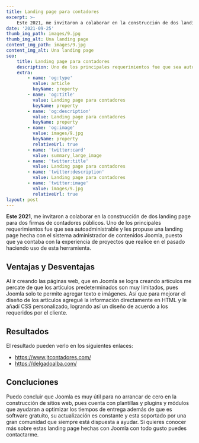 ```yaml
---
title: Landing page para contadores
excerpt: >-
    Este 2021, me invitaron a colaborar en la construcción de dos landing page para dos firmas de contadores públicos. Uno de los principales requerimientos fue que sea autoadministrable y les propuse una landing page hecha con el sistema administrador de contenidos Joomla, puesto que ya contaba con la experiencia de proyectos que realice en el pasado haciendo uso de esta herramienta.
date: '2021-09-25'
thumb_img_path: images/9.jpg
thumb_img_alt: Una landing page
content_img_path: images/9.jpg
content_img_alt: Una landing page
seo:
    title: Landing page para contadores
    description: Uno de los principales requerimientos fue que sea autoadministrable
    extra:
        - name: 'og:type'
          value: article
          keyName: property
        - name: 'og:title'
          value: Landing page para contadores
          keyName: property
        - name: 'og:description'
          value: Landing page para contadores
          keyName: property
        - name: 'og:image'
          value: images/9.jpg
          keyName: property
          relativeUrl: true
        - name: 'twitter:card'
          value: summary_large_image
        - name: 'twitter:title'
          value: Landing page para contadores
        - name: 'twitter:description'
          value: Landing page para contadores
        - name: 'twitter:image'
          value: images/9.jpg
          relativeUrl: true
layout: post
---
```


**Este 2021**, me invitaron a colaborar en la construcción de dos landing page para dos firmas de contadores públicos. Uno de los principales requerimientos fue que sea autoadministrable y les propuse una landing page hecha con el sistema administrador de contenidos Joomla, puesto que ya contaba con la experiencia de proyectos que realice en el pasado haciendo uso de esta herramienta.

## Ventajas y Desventajas

Al ir creando las páginas web, que en Joomla se logra creando artículos me percate de que los artículos predeterminados son muy limitados, pues Joomla solo te permite agregar texto e imágenes. Así que para mejorar el diseño de los artículos agregué la información directamente en HTML y le añadí CSS personalizado, logrando así un diseño de acuerdo a los requeridos por el cliente.

## Resultados

El resultado pueden verlo en los siguientes enlaces:

-   https://www.jtcontadores.com/
-   https://delgadoalba.com/

## Concluciones

Puedo concluir que Joomla es muy útil para no arrancar de cero en la construcción de sitios web, pues cuenta con plantillas y plugins y módulos que ayudaran a optimizar los tiempos de entrega además de que es software gratuito, su actualización es constante y esta soportado por una gran comunidad que siempre está dispuesta a ayudar.
Si quieres conocer más sobre estas landing page hechas con Joomla con todo gusto puedes contactarme.
